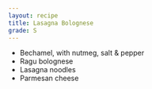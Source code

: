 ```yaml
---
layout: recipe
title: Lasagna Bolognese
grade: S
---
```

<!-- stub -->
- Bechamel, with nutmeg, salt & pepper
- Ragu bolognese
- Lasagna noodles
- Parmesan cheese
<!-- endstub -->